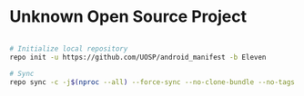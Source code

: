 Unknown Open Source Project
=======
```bash

# Initialize local repository
repo init -u https://github.com/UOSP/android_manifest -b Eleven

# Sync
repo sync -c -j$(nproc --all) --force-sync --no-clone-bundle --no-tags
```


